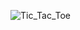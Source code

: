 ![Tic_Tac_Toe](https://user-images.githubusercontent.com/57625616/127050560-7c88e53e-578e-4433-b570-6d0b66ff3a71.jpeg)

